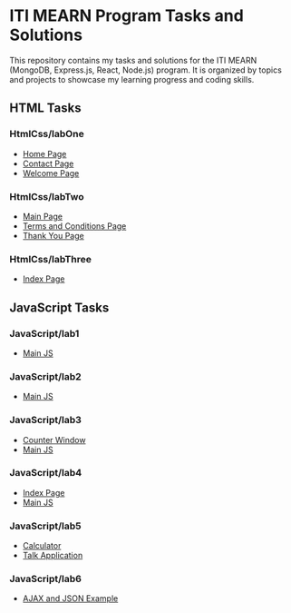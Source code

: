 # ITI MEARN Program Tasks and Solutions

This repository contains my tasks and solutions for the ITI MEARN 
(MongoDB, Express.js, React, Node.js) program. 
It is organized by topics and projects to showcase my learning progress and coding skills.


## HTML Tasks

### HtmlCss/labOne
- [Home Page](/HtmlCss/labOne/Home.html)
- [Contact Page](/HtmlCss/labOne/contact.html)
- [Welcome Page](/HtmlCss/labOne/welcome.html)

### HtmlCss/labTwo
- [Main Page](/HtmlCss/labTwo/index.html)
- [Terms and Conditions Page](/HtmlCss/labTwo/termsCondition.html)
- [Thank You Page](/HtmlCss/labTwo/thanks.html)

### HtmlCss/labThree
- [Index Page](/HtmlCss/labThree/index.html)

## JavaScript Tasks

### JavaScript/lab1
- [Main JS](/JavaScript/lab1/main.js)

### JavaScript/lab2
- [Main JS](/JavaScript/lab2/main.js)

### JavaScript/lab3
- [Counter Window](/JavaScript/lab3/counterWindow.html)
- [Main JS](/JavaScript/lab3/main.js)

### JavaScript/lab4
- [Index Page](/JavaScript/lab4/index.html)
- [Main JS](/JavaScript/lab4/main.js)

### JavaScript/lab5
- [Calculator](/JavaScript/lab5/Calculator.html)
- [Talk Application](/JavaScript/lab5/talk.html)

### JavaScript/lab6
- [AJAX and JSON Example](/JavaScript/lab6/index.html)
